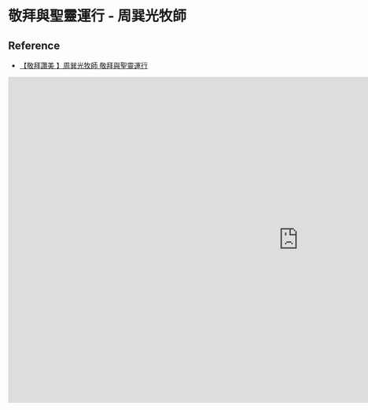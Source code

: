 # 敬拜與聖靈運行 - 周巽光牧師





## Reference
 - [【敬拜讚美 】周巽光牧師 敬拜與聖靈運行](https://youtu.be/AGA8V0Fty8E?list=PL7miyKgqFqdwcwS5gbp-FKvY9ow1S6FBk)

<iframe width="1180" height="664" src="https://www.youtube.com/embed/AGA8V0Fty8E?list=PL7miyKgqFqdwcwS5gbp-FKvY9ow1S6FBk" title="【敬拜讚美 】周巽光牧師 敬拜與聖靈運行" frameborder="0" allow="accelerometer; autoplay; clipboard-write; encrypted-media; gyroscope; picture-in-picture; web-share" allowfullscreen></iframe>
